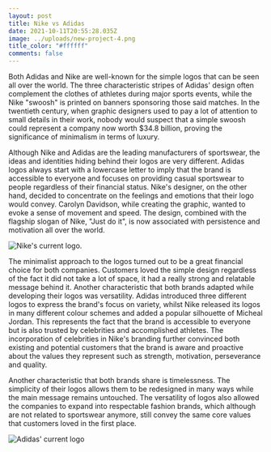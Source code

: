 ```yaml
---
layout: post
title: Nike vs Adidas
date: 2021-10-11T20:55:28.035Z
image: ../uploads/new-project-4.png
title_color: "#ffffff"
comments: false
---
```

Both Adidas and Nike are well-known for the simple logos that can be seen all over the world. The three characteristic stripes of Adidas' design often complement the clothes of athletes during major sports events, while the Nike "swoosh" is printed on banners sponsoring those said matches. In the twentieth century, when graphic designers used to pay a lot of attention to small details in their work, nobody would suspect that a simple swoosh could represent a company now worth $34.8 billion, proving the significance of minimalism in terms of luxury. 

Although Nike and Adidas are the leading manufacturers of sportswear, the ideas and identities hiding behind their logos are very different. Adidas logos always start with a lowercase letter to imply that the brand is accessible to everyone and focuses on providing casual sportswear to people regardless of their financial status. Nike's designer, on the other hand, decided to concentrate on the feelings and emotions that their logo would convey. Carolyn Davidson, while creating the graphic, wanted to evoke a sense of movement and speed. The design, combined with the flagship slogan of Nike, "Just do it", is now associated with persistence and motivation all over the world.  

![Nike's current logo.](https://dt2sdf0db8zob.cloudfront.net/wp-content/uploads/2018/12/image1-58.png "Nike's current logo.")

The minimalist approach to the logos turned out to be a great financial choice for both companies. Customers loved the simple design regardless of the fact it did not take a lot of space, it had a really strong and relatable message behind it. Another characteristic that both brands adapted while developing their logos was versatility. Adidas introduced three different logos to express the brand's focus on variety, whilst Nike released its logos in many different colour schemes and added a popular silhouette of Micheal Jordan. This represents the fact that the brand is accessible to everyone but is also trusted by celebrities and accomplished athletes. The incorporation of celebrities in Nike's branding further convinced both existing and potential customers that the brand is aware and proactive about the values they represent such as strength, motivation, perseverance and quality. 

Another characteristic that both brands share is timelessness. The simplicity of their logos allows them to be redesigned in many ways while the main message remains untouched. The versatility of logos also allowed the companies to expand into respectable fashion brands, which although are not related to sportswear anymore, still convey the same core values that customers loved in the first place.

![Adidas' current logo](https://upload.wikimedia.org/wikipedia/commons/thumb/2/20/Adidas_Logo.svg/1200px-Adidas_Logo.svg.png "Adidas' current logo")